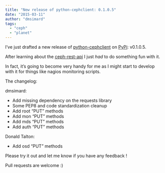 ```yaml
---
title: "New release of python-cephclient: 0.1.0.5"
date: "2015-03-11"
author: "dmsimard"
tags: 
  - "ceph"
  - "planet"
---
```


I’ve just drafted a new release of [python-cephclient](https://github.com/dmsimard/python-cephclient) on [PyPi](https://pypi.python.org/pypi/python-cephclient/0.1.0.5): v0.1.0.5.

After learning about the [ceph-rest-api](https://dmsimard.com/tag/ceph-rest-api.html) I just _had_ to do something fun with it.

In fact, it’s going to become very handy for me as I might start to develop with it for things like nagios monitoring scripts.

The changelog:

dmsimard:

- Add missing dependency on the requests library
- Some PEP8 and code standardization cleanup
- Add root “PUT” methods
- Add mon “PUT” methods
- Add mds “PUT” methods
- Add auth “PUT” methods

Donald Talton:

- Add osd “PUT” methods

Please try it out and let me know if you have any feedback !

Pull requests are welcome :)
